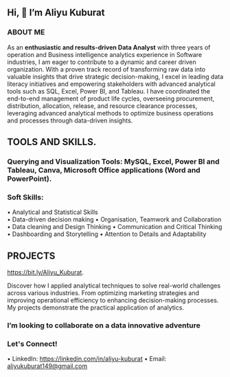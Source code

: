 ## Hi, 👋 I’m Aliyu Kuburat

### ABOUT ME

As an **enthusiastic and results-driven Data Analyst** with three years of operation and Business intelligence
analytics experience in Software industries, I am eager to contribute to a dynamic and career driven organization. 
With a proven track record of transforming raw data into valuable insights that drive strategic decision-making, 
I excel in leading data literacy initiatives and empowering stakeholders with advanced analytical tools such as SQL,
Excel, Power BI, and Tableau. I have coordinated the end-to-end management of product life cycles, overseeing procurement, 
distribution, allocation, release, and resource clearance processes, leveraging advanced analytical methods to optimize 
business operations and processes through data-driven insights.

## TOOLS AND SKILLS.

### Querying and Visualization Tools: MySQL, Excel, Power BI and Tableau, Canva, Microsoft Office applications (Word and PowerPoint).

### Soft Skills: 
 •  Analytical and Statistical Skills	
 •	Data-driven decision making 
 •	Organisation, Teamwork and Collaboration
 •  Data cleaning and Design Thinking
 •	Communication	and Critical Thinking
 •	Dashboarding and Storytelling 
 •	Attention to Details and Adaptability

## PROJECTS 

https://bit.ly/Aliyu_Kuburat. 

Discover how I applied analytical techniques to solve real-world challenges across various industries. 
From optimizing marketing strategies and improving operational efficiency to enhancing decision-making processes. 
My projects demonstrate the practical application of analytics.

### I’m looking to collaborate on a data innovative adventure

### Let's Connect!

 • LinkedIn: https://linkedin.com/in/aliyu-kuburat 
 • Email: aliyukuburat149@gmail.com
